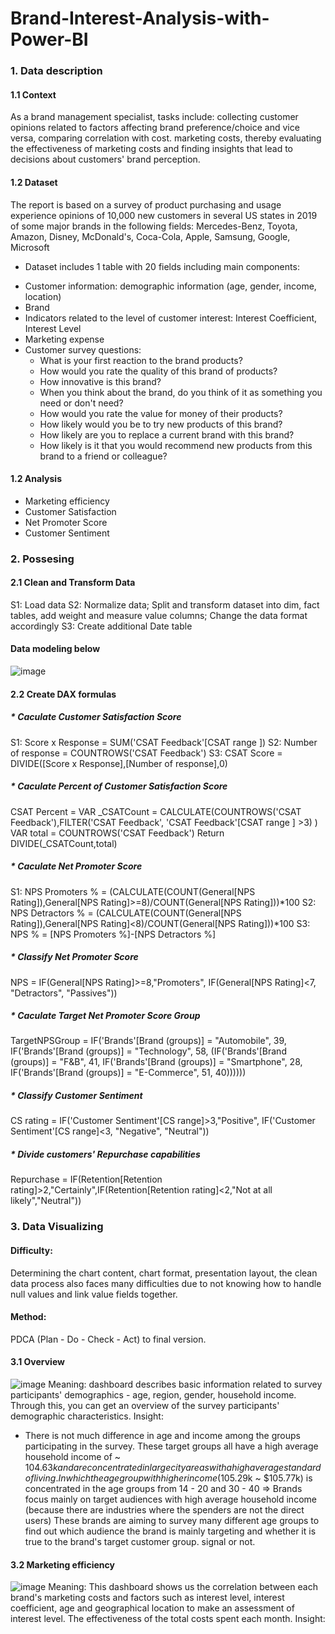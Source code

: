 # Brand-Interest-Analysis-with-Power-BI

### 1. Data description
#### 1.1 Context
As a brand management specialist, tasks include: collecting customer opinions related to factors affecting brand preference/choice and vice versa, comparing correlation with cost. marketing costs, thereby evaluating the effectiveness of marketing costs and finding insights that lead to decisions about customers' brand perception.
#### 1.2 Dataset
The report is based on a survey of product purchasing and usage experience opinions of 10,000 new customers in several US states in 2019 of some major brands in the following fields: Mercedes-Benz, Toyota, Amazon, Disney, McDonald's, Coca-Cola, Apple, Samsung, Google, Microsoft

- Dataset includes 1 table with 20 fields including main components:
 * Customer information: demographic information (age, gender, income, location)
 * Brand
 * Indicators related to the level of customer interest: Interest Coefficient, Interest Level
 * Marketing expense
 * Customer survey questions:
   * What is your first reaction to the brand products?
   * How would you rate the quality of this brand of products?
   * How innovative is this brand?
   * When you think about the brand, do you think of it as something you need or don't need?
   * How would you rate the value for money of their products?
   * How likely would you be to try new products of this brand?
   * How likely are you to replace a current brand with this brand?
   * How likely is it that you would recommend new products from this brand to a friend or colleague?
#### 1.2 Analysis
* Marketing efficiency
* Customer Satisfaction
* Net Promoter Score
* Customer Sentiment
### 2. Possesing 
#### 2.1 Clean and Transform Data
S1: Load data
S2: Normalize data; Split and transform dataset into dim, fact tables, add weight and measure value columns; Change the data format accordingly
S3: Create additional Date table
#### Data modeling below
![image](https://github.com/truongnc17/Brand-Interest-Analysis-with-Power-BI/assets/131191379/9e625f4b-8abd-4f7e-9b71-5383a55cae7c)
#### 2.2 Create DAX formulas
##### * Caculate Customer Satisfaction Score
S1: Score x Response = SUM('CSAT Feedback'[CSAT range ])
S2: Number of response = COUNTROWS('CSAT Feedback')
S3: CSAT Score = DIVIDE([Score x Response],[Number of response],0)
##### * Caculate Percent of Customer Satisfaction Score
CSAT Percent =
VAR _CSATCount =
CALCULATE(COUNTROWS('CSAT Feedback'),FILTER('CSAT Feedback', 'CSAT
Feedback'[CSAT range ] >3)
)
VAR total = COUNTROWS('CSAT Feedback')
Return
DIVIDE(_CSATCount,total)
##### * Caculate Net Promoter Score
S1: NPS Promoters % = (CALCULATE(COUNT(General[NPS Rating]),General[NPS Rating]>=8)/COUNT(General[NPS Rating]))*100
S2: NPS Detractors % = (CALCULATE(COUNT(General[NPS Rating]),General[NPS Rating]<8)/COUNT(General[NPS Rating]))*100
S3: NPS % = [NPS Promoters %]-[NPS Detractors %]
##### * Classify Net Promoter Score
NPS = IF(General[NPS Rating]>=8,"Promoters", IF(General[NPS Rating]<7, "Detractors", "Passives"))
##### * Caculate Target Net Promoter Score Group
TargetNPSGroup = IF('Brands'[Brand (groups)] = "Automobile", 39, IF('Brands'[Brand (groups)] = "Technology", 58, (IF('Brands'[Brand (groups)] = "F&B", 41, IF('Brands'[Brand (groups)] = "Smartphone", 28, IF('Brands'[Brand (groups)] = "E-Commerce", 51, 40))))))
##### * Classify Customer Sentiment
CS rating = IF('Customer Sentiment'[CS range]>3,"Positive", IF('Customer Sentiment'[CS range]<3, "Negative", "Neutral"))
##### * Divide customers' Repurchase capabilities
Repurchase = IF(Retention[Retention rating]>2,"Certainly",IF(Retention[Retention rating]<2,"Not at all likely","Neutral"))
### 3. Data Visualizing 
#### Difficulty:
Determining the chart content, chart format, presentation layout, the clean data process also faces many difficulties due to not knowing how to handle null values and link value fields together.
#### Method: 
PDCA (Plan - Do - Check - Act) to final version.
#### 3.1 Overview
![image](https://github.com/truongnc17/Brand-Interest-Analysis-with-Power-BI/assets/131191379/16ec56e7-72e4-409f-ac16-c69f8106f51d)
Meaning: dashboard describes basic information related to survey participants' demographics - age, region, gender, household income. Through this, you can get an overview of the survey participants' demographic characteristics.
Insight: 
* There is not much difference in age and income among the groups participating in the survey. These target groups all have a high average household income of ~ $104.63k and are concentrated in large city areas with a high average standard of living. In which the age group with higher income ($105.29k ~ $105.77k) is concentrated in the age groups from 14 - 20 and 30 - 40
=> Brands focus mainly on target audiences with high average household income (because there are industries where the spenders are not the direct users)
   These brands are aiming to survey many different age groups to find out which audience the brand is mainly targeting and whether it is true to the brand's target 
   customer group. signal or not.
#### 3.2 Marketing efficiency
![image](https://github.com/truongnc17/Brand-Interest-Analysis-with-Power-BI/assets/131191379/2de885f5-29c0-4a7f-aae3-51537daa50e5)
Meaning: This dashboard shows us the correlation between each brand's marketing costs and factors such as interest level, interest coefficient, age and geographical location to make an assessment of interest level. The effectiveness of the total costs spent each month.
Insight: 

